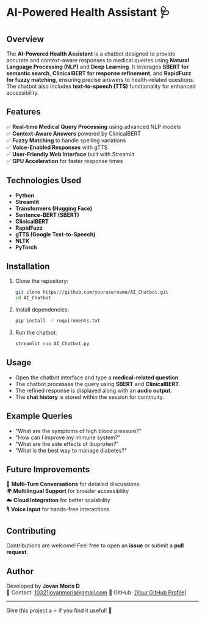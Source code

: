 # AI-Powered Health Assistant 🩺

## Overview
The **AI-Powered Health Assistant** is a chatbot designed to provide accurate and context-aware responses to medical queries using **Natural Language Processing (NLP)** and **Deep Learning**. It leverages **SBERT for semantic search**, **ClinicalBERT for response refinement**, and **RapidFuzz for fuzzy matching**, ensuring precise answers to health-related questions. The chatbot also includes **text-to-speech (TTS)** functionality for enhanced accessibility.

## Features
✅ **Real-time Medical Query Processing** using advanced NLP models  
✅ **Context-Aware Answers** powered by ClinicalBERT  
✅ **Fuzzy Matching** to handle spelling variations  
✅ **Voice-Enabled Responses** with gTTS  
✅ **User-Friendly Web Interface** built with Streamlit  
✅ **GPU Acceleration** for faster response times  

## Technologies Used
- **Python**
- **Streamlit**
- **Transformers (Hugging Face)**
- **Sentence-BERT (SBERT)**
- **ClinicalBERT**
- **RapidFuzz**
- **gTTS (Google Text-to-Speech)**
- **NLTK**
- **PyTorch**

## Installation
1. Clone the repository:
   ```bash
   git clone https://github.com/yourusername/AI_Chatbot.git
   cd AI_Chatbot
   ```
2. Install dependencies:
   ```bash
   pip install -r requirements.txt
   ```
3. Run the chatbot:
   ```bash
   streamlit run AI_Chatbot.py
   ```

## Usage
- Open the chatbot interface and type a **medical-related question**.
- The chatbot processes the query using **SBERT** and **ClinicalBERT**.
- The refined response is displayed along with an **audio output**.
- The **chat history** is stored within the session for continuity.

## Example Queries
- "What are the symptoms of high blood pressure?"
- "How can I improve my immune system?"
- "What are the side effects of ibuprofen?"
- "What is the best way to manage diabetes?"

## Future Improvements
🚀 **Multi-Turn Conversations** for detailed discussions  
🌍 **Multilingual Support** for broader accessibility  
☁️ **Cloud Integration** for better scalability  
🎙️ **Voice Input** for hands-free interactions  

## Contributing
Contributions are welcome! Feel free to open an **issue** or submit a **pull request**.


## Author
Developed by **Jovan Moris D**  
📧 Contact: 10321jovanmoris@gmail.com
🔗 GitHub: [[Your GitHub Profile]](https://github.com/dradigon)

---
Give this project a ⭐ if you find it useful! 🚀

